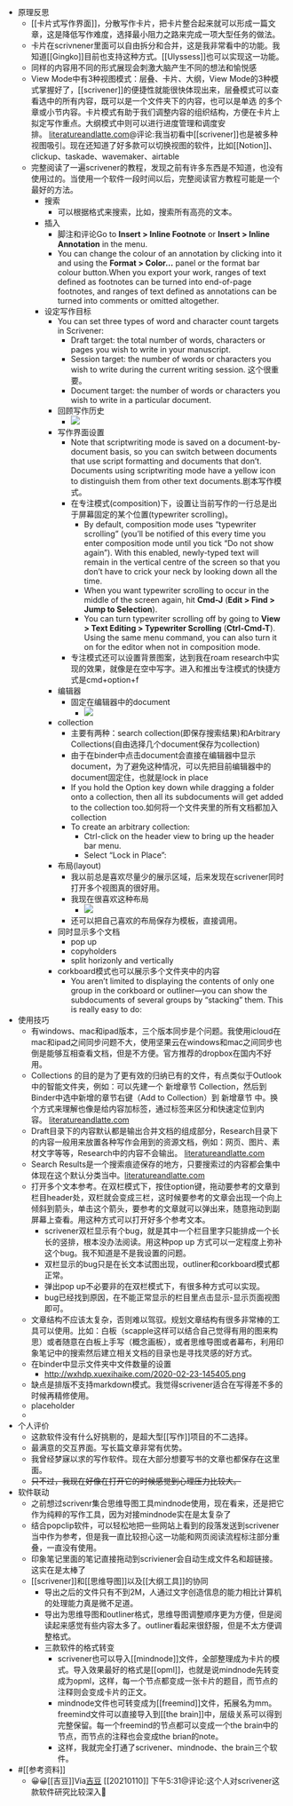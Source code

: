 - 原理反思
    - [[卡片式写作界面]]，分散写作卡片，把卡片整合起来就可以形成一篇文章，这是降低写作难度，选择最小阻力之路来完成一项大型任务的做法。
    - 卡片在scrivnener里面可以自由拆分和合并，这是我非常看中的功能。我知道[[Gingko]]目前也支持这种方式。[[Ulyssess]]也可以实现这一功能。
    - 同样的内容用不同的形式展现会刺激大脑产生不同的想法和愉悦感
    - View Mode中有3种视图模式：层叠、卡片、大纲，View Mode的3种模式掌握好了，[[scrivener]]的便捷性就能很快体现出来，层叠模式可以查看选中的所有内容，既可以是一个文件夹下的内容，也可以是单选 的多个章或小节内容。卡片模式有助于我们调整内容的组织结构，方便在卡片上拟定写作重点。大纲模式中则可以进行进度管理和调度安排。 [literatureandlatte.com](http://www.literatureandlatte.com/forum/viewtopic.php?t=53967)@评论:我当初看中[[scrivener]]也是被多种视图吸引。现在还知道了好多款可以切换视图的软件，比如[[Notion]]、clickup、taskade、wavemaker、airtable
    - 完整阅读了一遍scrivener的教程，发现之前有许多东西是不知道，也没有使用过的。当使用一个软件一段时间以后，完整阅读官方教程可能是一个最好的方法。
        - 搜索
            - 可以根据格式来搜索，比如，搜索所有高亮的文本。
        - 插入
            - 脚注和评论Go to **Insert > Inline Footnote** or **Insert > Inline Annotation** in the menu.
            - You can change the colour of an annotation by clicking into it and using the **Format > Color…** panel or the format bar colour button.When you export your work, ranges of text defined as footnotes can be turned into end-of-page footnotes, and ranges of text defined as annotations can be turned into comments or omitted altogether.
        - 设定写作目标
            - You can set three types of word and character count targets in Scrivener:
                - Draft target: the total number of words, characters or pages you wish to write in your manuscript.
                - Session target: the number of words or characters you wish to write during the current writing session. 这个很重要。
                - Document target: the number of words or characters you wish to write in a particular document.
            - 回顾写作历史
                - ![](https://firebasestorage.googleapis.com/v0/b/firescript-577a2.appspot.com/o/imgs%2Fapp%2Fxinyiheng%2FBwDgVuPhCW.png?alt=media&token=c090498b-7755-4aaa-819c-9713a545ca19)
            - 写作界面设置
                - Note that scriptwriting mode is saved on a document-by-document basis, so you can switch between documents that use script formatting and documents that don’t. Documents using scriptwriting mode have a yellow icon to distinguish them from other text documents.剧本写作模式。
                - 在专注模式(composition)下，设置让当前写作的一行总是出于屏幕固定的某个位置(typewriter scrolling)。
                    - By default, composition mode uses “typewriter scrolling” (you’ll be notified of this every time you enter composition mode until you tick “Do not show again”). With this enabled, newly-typed text will remain in the vertical centre of the screen so that you don’t have to crick your neck by looking down all the time.
                    - When you want typewriter scrolling to occur in the middle of the screen again, hit **Cmd-J** (**Edit > Find > Jump to Selection**).
                    - You can turn typewriter scrolling off by going to **View > Text Editing > Typewriter Scrolling** (**Ctrl-Cmd-T**). Using the same menu command, you can also turn it on for the editor when not in composition mode.
                - 专注模式还可以设置背景图案，达到我在roam research中实现的效果，就像是在空中写字。进入和推出专注模式的快捷方式是cmd+option+f
            - 编辑器
                - 固定在编辑器中的document
                    - ![](https://firebasestorage.googleapis.com/v0/b/firescript-577a2.appspot.com/o/imgs%2Fapp%2Fxinyiheng%2FbblSzQNnSU.png?alt=media&token=819018de-d7c4-4149-bc09-ac47fc6979e0)
            - collection
                - 主要有两种：search collection(即保存搜索结果)和Arbitrary Collections(自由选择几个document保存为collection)
                - 由于在binder中点击document会直接在编辑器中显示document，为了避免这种情况，可以先把目前编辑器中的document固定住，也就是lock in place
                - If you hold the Option key down while dragging a folder onto a collection, then all its subdocuments will get added to the collection too.如何将一个文件夹里的所有文档都加入collection
                - To create an arbitrary collection:
                    - Ctrl-click on the header view to bring up the header bar menu.
                    - Select “Lock in Place”:
            - 布局(layout)
                - 我以前总是喜欢尽量少的展示区域，后来发现在scrivener同时打开多个视图真的很好用。
                - 我现在很喜欢这种布局
                    - ![](https://firebasestorage.googleapis.com/v0/b/firescript-577a2.appspot.com/o/imgs%2Fapp%2Fxinyiheng%2FDs7CZ3nRv9.png?alt=media&token=bf49ff78-b18b-4aec-8301-df7381ecd361)
                - 还可以把自己喜欢的布局保存为模板，直接调用。
            - 同时显示多个文档
                - pop up
                - copyholders
                - split horizonly and vertically
            - corkboard模式也可以展示多个文件夹中的内容
                - You aren’t limited to displaying the contents of only one group in the corkboard or outliner—you can show the subdocuments of several groups by “stacking” them. This is really easy to do:
- 使用技巧
    - 有windows、mac和ipad版本，三个版本同步是个问题。我使用icloud在mac和ipad之间同步问题不大，使用坚果云在windows和mac之间同步也倒是能够互相查看文档，但是不方便。官方推荐的dropbox在国内不好用。
    - Collections 的目的是为了更有效的归纳已有的文件，有点类似于Outlook中的智能文件夹，例如：可以先建一个 新增章节 Collection，然后到Binder中选中新增的章节右键（Add to Collection）到 新增章节 中。换个方式来理解也像是给内容加标签，通过标签来区分和快速定位到内容。 [literatureandlatte.com](http://www.literatureandlatte.com/forum/viewtopic.php?t=53967)
    - Draft目录下的内容默认都是输出合并文档的组成部分，Research目录下的内容一般用来放置各种写作会用到的资源文档，例如：网页、图片、素材文字等等，Research中的内容不会输出。 [literatureandlatte.com](http://www.literatureandlatte.com/forum/viewtopic.php?t=53967)
    - Search Results是一个搜索痕迹保存的地方，只要搜索过的内容都会集中体现在这个默认分类当中。[literatureandlatte.com](http://www.literatureandlatte.com/forum/viewtopic.php?t=53967)
    - 打开多个文本参考。在双栏模式下，按住option键，拖动要参考的文章到栏目header处，双栏就会变成三栏，这时候要参考的文章会出现一个向上倾斜到箭头，单击这个箭头，要参考的文章就可以弹出来，随意拖动到副屏幕上查看。用这种方式可以打开好多个参考文本。
        - scrivener双栏显示有个bug，就是其中一个栏目里字只能排成一个长长的竖排，根本没办法阅读。用这种pop up 方式可以一定程度上弥补这个bug。我不知道是不是我设置的问题。
        - 双栏显示的bug只是在长文本试图出现，outliner和corkboard模式都正常。
        - 弹出pop up不必要非的在双栏模式下，有很多种方式可以实现。
        - bug已经找到原因，在不能正常显示的栏目里点击显示-显示页面视图即可。
    - 文章结构不应该太复杂，否则难以驾驭。规划文章结构有很多非常棒的工具可以使用。比如：白板（scapple这样可以结合自己觉得有用的图来构思）或者随意在白板上手写（概念画板），或者思维导图或者幕布，利用印象笔记中的搜索然后建立相关文档的目录也是寻找灵感的好方式。
    - 在binder中显示文件夹中文件数量的设置
        - http://wxhdp.xuexihaike.com/2020-02-23-145405.png
    - 缺点是排版不支持markdown模式。我觉得scrivener适合在写得差不多的时候再精修使用。
    - placeholder
    - 
- 个人评价
    - 这款软件没有什么好挑剔的，是超大型[[写作]]项目的不二选择。
    - 最满意的交互界面。写长篇文章非常有优势。
    - 我曾经梦寐以求的写作软件。现在大部分想要写书的文章也都保存在这里面。
    - ~~只不过，我现在好像在打开它的时候感觉到心理压力比较大。~~
- 软件联动
    - 之前想过scrivenr集合思维导图工具mindnode使用，现在看来，还是把它作为纯粹的写作工具，因为对接mindnode实在是太复杂了
    - 结合popclip软件，可以轻松地把一些网站上看到的段落发送到scrivener当中作为参考，但是我一直比较担心这一功能和网页阅读流程标注部分重叠，一直没有使用。
    - 印象笔记里面的笔记直接拖动到scriviener会自动生成文件名和超链接。这实在是太棒了
    - [[scrivener]]和[[思维导图]]以及[[大纲工具]]的协同 
        - 导出之后的文件只有不到2M，人通过文字创造信息的能力相比计算机的处理能力真是微不足道。
        - 导出为思维导图和outliner格式，思维导图调整顺序更为方便，但是阅读起来感觉有些内容太多了。outliner看起来很舒服，但是不太方便调整格式。
        - 三款软件的格式转变
            - scrivener也可以导入[[mindnode]]文件，全部整理成为卡片的模式。导入效果最好的格式是[[opml]]，也就是说mindnode先转变成为opml，这样，每一个节点都变成一张卡片的题目，而节点的注释则会变成卡片的正文。
            - mindnode文件也可转变成为[[freemind]]文件，拓展名为mm。freemind文件可以直接导入到[[the brain]]中，层级关系可以得到完整保留。每一个freemind的节点都可以变成一个the brain中的节点，而节点的注释也会变成the brian的note。
            - 这样，我就完全打通了scrivener、mindnode、the brain三个软件。
- #[[参考资料]]
    - 😀😀[[吉豆]]Via[吉豆](https://sinkinact.lofter.com/?page=2&t=1397201293988) [[20210110]] 下午5:31@评论:这个人对scrivener这款软件研究比较深入
